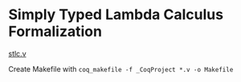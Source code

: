 # Simply Typed Lambda Calculus Formalization

[stlc.v](stlc.v)

Create Makefile with `coq_makefile -f _CoqProject *.v -o Makefile`